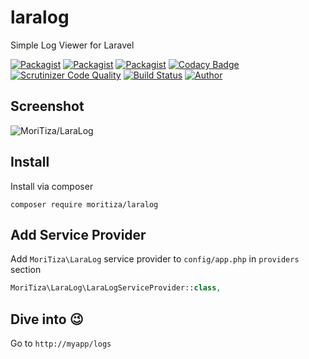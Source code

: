 # laralog
Simple Log Viewer for Laravel

[![Packagist](https://img.shields.io/packagist/v/moritiza/laralog.svg)](https://packagist.org/packages/moritiza/laralog)
[![Packagist](https://img.shields.io/packagist/l/moritiza/laralog.svg)](https://packagist.org/packages/moritiza/laralog)
[![Packagist](https://img.shields.io/packagist/dm/moritiza/laralog.svg)](https://packagist.org/packages/moritiza/laralog)
[![Codacy Badge](https://api.codacy.com/project/badge/Grade/eab4d8855fb14806ba9ce412ce5ceedc)](https://www.codacy.com/manual/mortezanasiri/laralog?utm_source=github.com&amp;utm_medium=referral&amp;utm_content=mortezanasiri/laralog&amp;utm_campaign=Badge_Grade)
[![Scrutinizer Code Quality](https://scrutinizer-ci.com/g/mortezanasiri/laralog/badges/quality-score.png?b=master)](https://scrutinizer-ci.com/g/rap2hpoutre/laravel-log-viewer/?branch=master)
[![Build Status](https://scrutinizer-ci.com/g/mortezanasiri/laralog/badges/build.png?b=master)](https://scrutinizer-ci.com/g/rap2hpoutre/laravel-log-viewer/build-status/master)
[![Author](https://img.shields.io/badge/author-@mortezanasiri-blue.svg)](https://mortezanasiri.github.io)

## Screenshot
![MoriTiza/LaraLog](https://github.com/mortezanasiri/laralog/blob/master/MoriTiza-LaraLog.png?raw=true)

## Install
Install via composer
```shell
composer require moritiza/laralog
```
## Add Service Provider
Add ```MoriTiza\LaraLog``` service provider to `config/app.php` in `providers` section
```php
MoriTiza\LaraLog\LaraLogServiceProvider::class,
```
## Dive into :wink:
Go to `http://myapp/logs`
